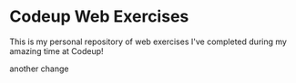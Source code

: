  # Codeup Web Exercises

 This is my personal repository of web exercises
 I've completed during my amazing time at Codeup!

 another change